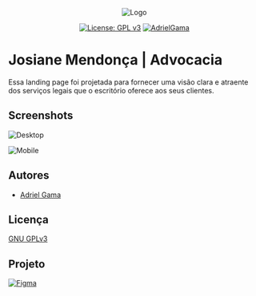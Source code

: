 <center>

![Logo](https://i.imgur.com/dB0bbtp.png)

[![License: GPL v3](https://img.shields.io/badge/License-GPLv3-blue.svg)](https://www.gnu.org/licenses/gpl-3.0)
[![AdrielGama](https://img.shields.io/badge/Developer-adrielgama-green.svg)](http://www.adrielgama.dev/)

</center>

# Josiane Mendonça | Advocacia

Essa landing page foi projetada para fornecer uma visão clara e atraente dos serviços legais que o escritório oferece aos seus clientes.



## Screenshots

![Desktop](https://i.imgur.com/MzTJjhB.jpg)

![Mobile](https://i.imgur.com/f7UsrO9.jpg)


## Autores

- [Adriel Gama](https://www.github.com/adrielgama)


## Licença

[GNU GPLv3](https://choosealicense.com/licenses/gpl-3.0/)


## Projeto

[![Figma](https://img.shields.io/badge/figma-%23F24E1E.svg?style=for-the-badge&logo=figma&logoColor=white)](https://www.figma.com/file/7khBS97zLX8Gmq8qEEnojA/Josiane-Mendon%C3%A7a---Landing-Page?type=design&node-id=0-1&mode=design)
